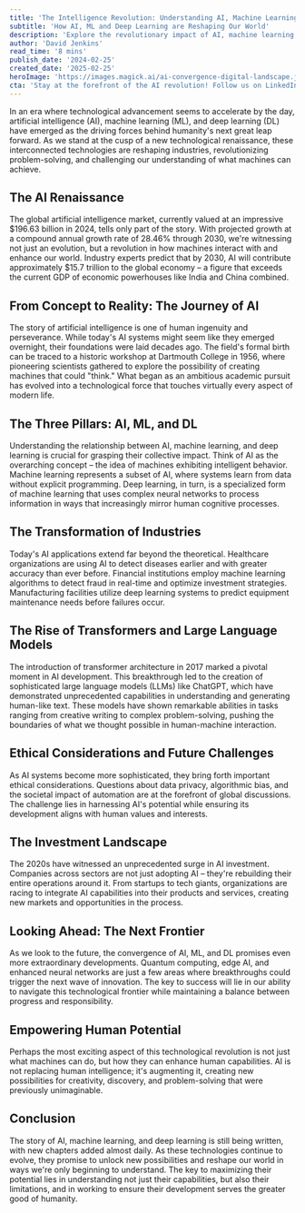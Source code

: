 ```yaml
---
title: 'The Intelligence Revolution: Understanding AI, Machine Learning, and Deep Learning'
subtitle: 'How AI, ML and Deep Learning are Reshaping Our World'
description: 'Explore the revolutionary impact of AI, machine learning, and deep learning as they reshape industries and push the boundaries of human achievement. From healthcare to finance, discover how these technologies are changing our world and what the future holds for this rapidly evolving field.'
author: 'David Jenkins'
read_time: '8 mins'
publish_date: '2024-02-25'
created_date: '2025-02-25'
heroImage: 'https://images.magick.ai/ai-convergence-digital-landscape.jpg'
cta: 'Stay at the forefront of the AI revolution! Follow us on LinkedIn for daily insights into the latest developments in artificial intelligence, machine learning, and deep learning technologies.'
---
```


In an era where technological advancement seems to accelerate by the day, artificial intelligence (AI), machine learning (ML), and deep learning (DL) have emerged as the driving forces behind humanity's next great leap forward. As we stand at the cusp of a new technological renaissance, these interconnected technologies are reshaping industries, revolutionizing problem-solving, and challenging our understanding of what machines can achieve.

## The AI Renaissance

The global artificial intelligence market, currently valued at an impressive $196.63 billion in 2024, tells only part of the story. With projected growth at a compound annual growth rate of 28.46% through 2030, we're witnessing not just an evolution, but a revolution in how machines interact with and enhance our world. Industry experts predict that by 2030, AI will contribute approximately $15.7 trillion to the global economy – a figure that exceeds the current GDP of economic powerhouses like India and China combined.

## From Concept to Reality: The Journey of AI

The story of artificial intelligence is one of human ingenuity and perseverance. While today's AI systems might seem like they emerged overnight, their foundations were laid decades ago. The field's formal birth can be traced to a historic workshop at Dartmouth College in 1956, where pioneering scientists gathered to explore the possibility of creating machines that could "think." What began as an ambitious academic pursuit has evolved into a technological force that touches virtually every aspect of modern life.

## The Three Pillars: AI, ML, and DL

Understanding the relationship between AI, machine learning, and deep learning is crucial for grasping their collective impact. Think of AI as the overarching concept – the idea of machines exhibiting intelligent behavior. Machine learning represents a subset of AI, where systems learn from data without explicit programming. Deep learning, in turn, is a specialized form of machine learning that uses complex neural networks to process information in ways that increasingly mirror human cognitive processes.

## The Transformation of Industries

Today's AI applications extend far beyond the theoretical. Healthcare organizations are using AI to detect diseases earlier and with greater accuracy than ever before. Financial institutions employ machine learning algorithms to detect fraud in real-time and optimize investment strategies. Manufacturing facilities utilize deep learning systems to predict equipment maintenance needs before failures occur.

## The Rise of Transformers and Large Language Models

The introduction of transformer architecture in 2017 marked a pivotal moment in AI development. This breakthrough led to the creation of sophisticated large language models (LLMs) like ChatGPT, which have demonstrated unprecedented capabilities in understanding and generating human-like text. These models have shown remarkable abilities in tasks ranging from creative writing to complex problem-solving, pushing the boundaries of what we thought possible in human-machine interaction.

## Ethical Considerations and Future Challenges

As AI systems become more sophisticated, they bring forth important ethical considerations. Questions about data privacy, algorithmic bias, and the societal impact of automation are at the forefront of global discussions. The challenge lies in harnessing AI's potential while ensuring its development aligns with human values and interests.

## The Investment Landscape

The 2020s have witnessed an unprecedented surge in AI investment. Companies across sectors are not just adopting AI – they're rebuilding their entire operations around it. From startups to tech giants, organizations are racing to integrate AI capabilities into their products and services, creating new markets and opportunities in the process.

## Looking Ahead: The Next Frontier

As we look to the future, the convergence of AI, ML, and DL promises even more extraordinary developments. Quantum computing, edge AI, and enhanced neural networks are just a few areas where breakthroughs could trigger the next wave of innovation. The key to success will lie in our ability to navigate this technological frontier while maintaining a balance between progress and responsibility.

## Empowering Human Potential

Perhaps the most exciting aspect of this technological revolution is not just what machines can do, but how they can enhance human capabilities. AI is not replacing human intelligence; it's augmenting it, creating new possibilities for creativity, discovery, and problem-solving that were previously unimaginable.

## Conclusion

The story of AI, machine learning, and deep learning is still being written, with new chapters added almost daily. As these technologies continue to evolve, they promise to unlock new possibilities and reshape our world in ways we're only beginning to understand. The key to maximizing their potential lies in understanding not just their capabilities, but also their limitations, and in working to ensure their development serves the greater good of humanity.